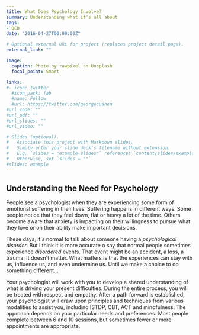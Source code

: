 ```yaml
---
title: What Does Psychology Involve?
summary: Understanding what it's all about
tags:
- OCD
date: "2016-04-27T00:00:00Z"

# Optional external URL for project (replaces project detail page).
external_link: ""

image:
  caption: Photo by rawpixel on Unsplash
  focal_point: Smart

links:
#- icon: twitter
  #icon_pack: fab
  #name: Follow
  #url: https://twitter.com/georgecushen
#url_code: ""
#url_pdf: ""
#url_slides: ""
#url_video: ""

# Slides (optional).
#   Associate this project with Markdown slides.
#   Simply enter your slide deck's filename without extension.
#   E.g. `slides = "example-slides"` references `content/slides/example-slides.md`.
#   Otherwise, set `slides = ""`.
#slides: example
---
```


## Understanding the Need for Psychology  

People see a psychologist when they are experiencing some form of emotional suffering in their lives. Suffering happens in different ways. Some people notice that they feel down, flat or heavy a lot of the time. Others become aware that anxiety is impacting on their willingness to pursue what they love or on their ability make important decisions.

These days, it's normal to talk about someone having a *psychological disorder*. But I think it is more accurate o say that normal people sometimes experience  *disordered* events. That event might be an accident, a loss, a trauma. It doesn't matter. What matters is that the experiences can stay with us, influence us, and even undermine us. Until we make a choice to do something different...

Your psychologist will work with you to develop a shared understanding of what is driving your present difficulties. During the entire process, you will be treated with respect and empathy. After a path forward is established, your psychologist will draw upon principles and techniques from various modalities to assist you, including ISTDP, CBT, ACT and mindfulness. The approach depends on your particular needs and preferences. Most people complete between 6 and 10 sessions, but sometimes fewer or more appointments are appropriate.
